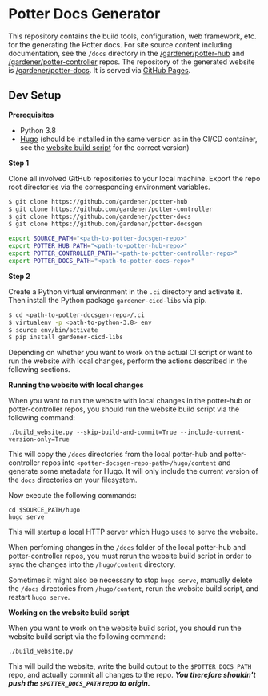 # Potter Docs Generator

This repository contains the build tools, configuration, web framework, etc. for the generating the Potter docs. For site source content including documentation, see the `/docs` directory in the [/gardener/potter-hub](https://github.com/gardener/potter-hub) and [/gardener/potter-controller](https://github.com/gardener/potter-controller) repos. The repository of the generated website is [/gardener/potter-docs](https://github.com/gardener/potter-docs). It is served via [GitHub Pages](https://pages.github.com/).

## Dev Setup

**Prerequisites**

- Python 3.8
- [Hugo](https://gohugo.io/) (should be installed in the same version as in the CI/CD container, see the [website build script](./.ci/build_website.py) for the correct version)

**Step 1**

Clone all involved GitHub repositories to your local machine. Export the repo root directories via the corresponding environment variables.

```bash
$ git clone https://github.com/gardener/potter-hub
$ git clone https://github.com/gardener/potter-controller
$ git clone https://github.com/gardener/potter-docs
$ git clone https://github.com/gardener/potter-docsgen

export SOURCE_PATH="<path-to-potter-docsgen-repo>"
export POTTER_HUB_PATH="<path-to-potter-hub-repo>"
export POTTER_CONTROLLER_PATH="<path-to-potter-controller-repo>"
export POTTER_DOCS_PATH="<path-to-potter-docs-repo>"
```

**Step 2** 

Create a Python virtual environment in the `.ci` directory and activate it. Then install the Python package `gardener-cicd-libs` via pip.

```bash
$ cd <path-to-potter-docsgen-repo>/.ci
$ virtualenv -p <path-to-python-3.8> env
$ source env/bin/activate
$ pip install gardener-cicd-libs
```

Depending on whether you want to work on the actual CI script or want to run the website with local changes, perform the actions described in the following sections.

**Running the website with local changes** 

When you want to run the website with local changes in the potter-hub or potter-controller repos, you should run the website build script via the following command:

```
./build_website.py --skip-build-and-commit=True --include-current-version-only=True
```

This will copy the `/docs` directories from the local potter-hub and potter-controller repos into `<potter-docsgen-repo-path>/hugo/content` and generate some metadata for Hugo. It will only include the current version of the `docs` directories on your filesystem.

Now execute the following commands:

```
cd $SOURCE_PATH/hugo
hugo serve
```

This will startup a local HTTP server which Hugo uses to serve the website.

When perfoming changes in the `/docs` folder of the local potter-hub and potter-controller repos, you must rerun the website build script in order to sync the changes into the `/hugo/content` directory. 

Sometimes it might also be necessary to stop `hugo serve`, manually delete the `/docs` directories from `/hugo/content`, rerun the website build script, and restart `hugo serve`.

**Working on the website build script** 

When you want to work on the website build script, you should run the website build script via the following command:

```
./build_website.py
```

This will build the website, write the build output to the `$POTTER_DOCS_PATH` repo, and actually commit all changes to the repo. ***You therefore shouldn't push the `$POTTER_DOCS_PATH` repo to origin.***
